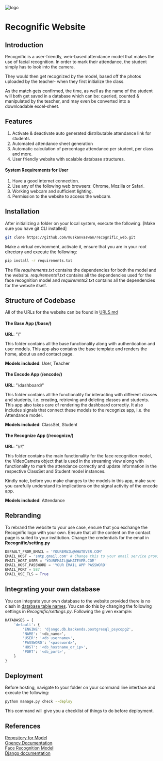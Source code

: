 ![logo](https://raw.githubusercontent.com/muskanvaswan/recognific_web/master/base/static/Logo/Icon_recognific.ico)
# Recognific Website

## Introduction
Recognific is a user-friendly, web-based attendance model that makes the use of facial recognition.  In order to mark their attendance, the student simply has to look into the camera.

They would then get recognized by the model, based off the photos uploaded by the teacher- when they first initialize the class.

As the match gets confirmed, the time, as well as the name of the student will both get saved in a database which can be: queried, counted & manipulated by the teacher, and may even be converted into a downloadable excel-sheet.

## Features
1. Activate & deactivate auto generated distributable attendance link for students
2. Automated attendance sheet generation
3. Automatic calculation of percentage attendance per student, per class and more.
4. User friendly website with scalable database structures.

#### System Requirements for User
1. Have a good internet connection.
2. Use any of the following web browsers: Chrome, Mozilla or Safari.
3. Working webcam and sufficient lighting.
4. Permission to the website to access the webcam.

## Installation
After initializing a folder on your local system, execute the following:
[Make sure you have git CLI installed]
```bash
git clone https://github.com/muskanvaswan/recognific_web.git
```

Make a virtual environment, activate it, ensure that you are in your root directory and execute the following:
```bash
pip install -r requirements.txt
```
The file *requirements.txt* contains the dependencies for both the model and the website. *requirements1.txt* contains all the dependencies used for the face recognition model and *requiremnts2.txt* contains all the dependencies for the website itself.

## Structure of Codebase
All of the URLs for the website can be found in [URLS.md](https://github.com/muskanvaswan/recognific_web/blob/master/URLS.md)
#### The Base App (/base/)
**URL**: "\\"

This folder contains all the base functionality along with authentication and user models. This app also contains the base template and renders the home, about us and contact page.

**Models included**: User, Teacher

#### The Encode App (/encode/)
**URL**: "\\dashboard\\"

This folder contains all the functionality for interacting with different classes and students, i.e. creating, retrieving and deleting classes and students. This app also takes care of rendering the dashboard correctly. It also includes signals that connect these models to the recognize app, i.e. the Attendance model.

**Models included**: ClassSet, Student

#### The Recognize App (/recognize/)
**URL**: "\\r\\"

This folder contains the main functionality for the face recognition model, the VideoCamera object that is used in the streaming view along with functionality to mark the attendance correctly and update information in the respective ClassSet and Student model instances.

Kindly note, before you make changes to the models in this app, make sure you carefully understand its implications on the signal activity of the encode app.

**Models included**: Attendance


## Rebranding
To rebrand the website to your use case, ensure that you exchange the Recognific logo with your own.
Ensure that all the content on the contact page is suited to your institution.
Change the credentials for the email in **Recognific/setting.py**

```py
DEFAULT_FROM_EMAIL = 'YOUREMAIL@WHATEVER.COM'
EMAIL_HOST = 'smtp.gmail.com' # Change this to your email service provider
EMAIL_HOST_USER = 'YOUREMAIL@WHATEVER.COM'
EMAIL_HOST_PASSWORD = 'YOUR EMAIL APP PASSWORD'
EMAIL_PORT = 587
EMAIL_USE_TLS = True
```

## Integrating your own database
You can integrate your own database to the website provided there is no clash in [database table names](https://github.com/muskanvaswan/recognific_web/blob/master/TABLES.md). You can do this by changing the following settings in *Recognific/settings.py*. Following the given example:
```py
DATABASES = {
    'default': {
        'ENGINE': 'django.db.backends.postgresql_psycopg2',
        'NAME': ‘<db_name>’,
        'USER': '<db_username>',
        'PASSWORD': '<password>',
        'HOST': '<db_hostname_or_ip>',
        'PORT': '<db_port>',
    }
}
```

## Deployment
Before hosting, navigate to your folder on your command line interface and execute the following:
```bash
python manage.py check --deploy
```
This command will give you a checklist of things to do before deployment.

## References
[Repository for Model](https://github.com/muskanvaswan/recognific_model)<br>
[Opencv Documentation](https://docs.opencv.org/master/)<br>
[Face Recognition Model](https://pypi.org/project/face-recognition/)<br>
[Django documentation](https://docs.djangoproject.com/en/3.1/)

